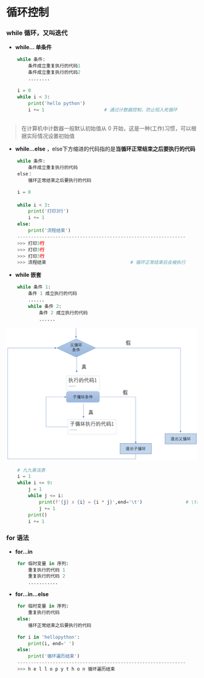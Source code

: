 # 循环控制
### while 循环，又叫迭代

*  **while... 单条件**

```python
    while 条件: 
        条件成立重复执行的代码1
        条件成立重复执行的代码2
        ........
```
```python        
    i = 0
    while i < 3:
        print('hello python')
        i += 1                      # 通过计数器控制，防止陷入死循环
      
```
> 在计算机中计数器一般默认初始值从 0 开始，这是一种(工作)习惯，可以根据实际情况设置初始值


* **while...else** ，else下方缩进的代码指的是**当循环正常结束之后要执行的代码**


```python
    while 条件:
        条件成立重复执行的代码
    else：
        循环正常结束之后要执行的代码

```

```python
    i = 0

    while i < 3:
        print('打印3行')
        i += 1
    else:
        print('流程结束')
    --------------------------------------------------------------
    >>> 打印3行
    >>> 打印3行
    >>> 打印3行
    >>> 流程结束                               # 循环正常结束后会被执行                   

```

* **while 嵌套**

```python
    while 条件 1:
        条件 1 成立执行的代码
        ......
        while 条件 2:
            条件 2 成立执行的代码
            ......
```
![](/assets/QQ20200921-153801@2x.png)

```python
    # 九九乘法表
    i = 1
    while i <= 9:
        j = 1
        while j <= i:
            print(f'{j} x {i} = {i * j}',end='\t')                # \t制表符，用于对齐
            j += 1
        print()
        i += 1
```


### for 语法
* **for...in**

```python
    for 临时变量 in 序列:
        重复执行的代码 1
        重复执行的代码 2
        ...........
```
* **for...in...else**

```python
    for 临时变量 in 序列:
        重复执行的代码
    else:
        循环正常结束之后要执行的代码

```


```python
    for i in 'hellopython':
        print(i, end=' ')
    else:
        print('循环遍历结束')
    --------------------------------------------------------------
    >>> h e l l o p y t h o n 循环遍历结束

```

























